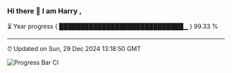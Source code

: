 ### Hi there 👋 I am Harry , 

⏳ Year progress { █████████████████████████████▁ } 99.33 %

---

⏰ Updated on Sun, 29 Dec 2024 13:18:50 GMT

![Progress Bar CI](https://github.com/duykhang68/duykhang68/workflows/Progress%20Bar%20CI/badge.svg)
